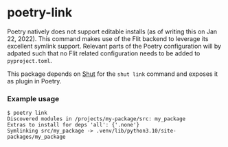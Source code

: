 # poetry-link

Poetry natively does not support editable installs (as of writing this on Jan 22, 2022). This
command makes use of the Flit backend to leverage its excellent symlink support. Relevant parts of
the Poetry configuration will by adpated such that no Flit related configuration needs to be added
to `pyproject.toml`.

This package depends on [Shut](https://pypi.org/project/shut/) for the `shut link` command and
exposes it as plugin in Poetry.

### Example usage

    $ poetry link
    Discovered modules in /projects/my-package/src: my_package
    Extras to install for deps 'all': {'.none'}
    Symlinking src/my_package -> .venv/lib/python3.10/site-packages/my_package

